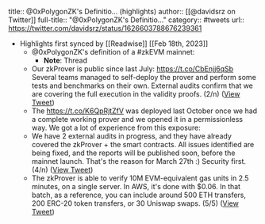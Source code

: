 title:: @0xPolygonZK's Definitio... (highlights)
author:: [[@davidsrz on Twitter]]
full-title:: "@0xPolygonZK's Definitio..."
category:: #tweets
url:: https://twitter.com/davidsrz/status/1626603788676239361

- Highlights first synced by [[Readwise]] [[Feb 18th, 2023]]
	- @0xPolygonZK's definition of a #zkEVM mainnet:
		- **Note**: Thread
	- Our zkProver is public since last July:
	  https://t.co/CbEnjj6qSb
	  Several teams managed to self-deploy the prover and perform some tests and benchmarks on their own.
	  External audits confirm that we are covering the full execution in the validity proofs.
	  (2/n) ([View Tweet](https://twitter.com/davidsrz/status/1626603791297712130))
	- The https://t.co/K6QpRjtZfV was deployed last October once we had a complete working prover and we opened it in a permissionless way.
	  We got a lot of experience from this exposure:
	- We have 2 external audits in progress, and they have already covered the zkProver + the smart contracts.
	  All issues identified are being fixed, and the reports will be published soon, before the mainnet launch. That's the reason for March 27th :)
	  Security first.
	  (4/n) ([View Tweet](https://twitter.com/davidsrz/status/1626603796662190081))
	- The zkProver is able to verify 10M EVM-equivalent gas units in 2.5 minutes, on a single server. In AWS, it's done with $0.06.
	  In that batch, as a reference, you can include around 500 ETH transfers, 200 ERC-20 token transfers, or 30 Uniswap swaps.
	  (5/5) ([View Tweet](https://twitter.com/davidsrz/status/1626603799321378817))